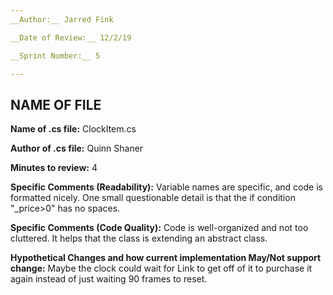 ```yaml
---
__Author:__ Jarred Fink

__Date of Review:__ 12/2/19

__Sprint Number:__ 5

---
```

## NAME OF FILE  ##

__Name of .cs file:__ ClockItem.cs

__Author of .cs file:__ Quinn Shaner

__Minutes to review:__ 4

__Specific Comments (Readability):__
Variable names are specific, and code is formatted nicely. One small questionable detail is that the if condition "_price>0" has no spaces.

__Specific Comments (Code Quality):__
Code is well-organized and not too cluttered. It helps that the class is extending an abstract class.

__Hypothetical Changes and how current implementation May/Not support change:__
Maybe the clock could wait for Link to get off of it to purchase it again instead of just waiting 90 frames to reset.
